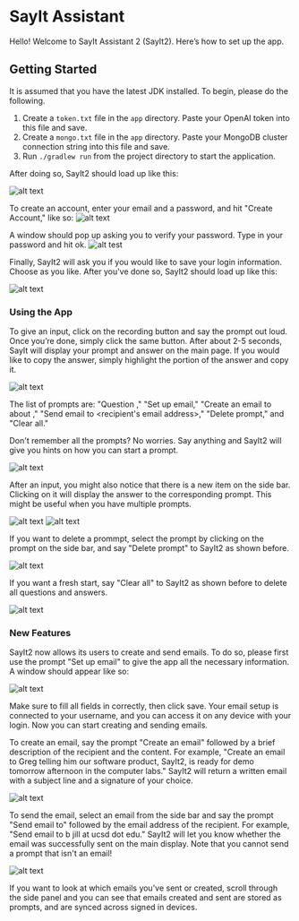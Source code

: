 # SayIt Assistant

Hello! Welcome to SayIt Assistant 2 (SayIt2). Here’s how to set up the app. 

## Getting Started
It is assumed that you have the latest JDK installed. To begin, please do the following.

1. Create a `token.txt` file in the `app` directory. Paste your OpenAI token into this file and save.
2. Create a `mongo.txt` file in the `app` directory. Paste your MongoDB cluster connection string into this file and save.
3. Run `./gradlew run` from the project directory to start the application.

After doing so, SayIt2 should load up like this:

![alt text](READMEimg/blank_login.png)

To create an account, enter your email and a password, and hit "Create Account," like so: 
![alt text](READMEimg/filled_login.png)

A window should pop up asking you to verify your password. Type in your password and hit ok.
![alt test](READMEimg/verify_pswd.png)

Finally, SayIt2 will ask you if you would like to save your login information. Choose as you like. After you've done so, SayIt2 should load up like this:

![alt text](READMEimg/blank_mainUI.png)

### Using the App
To give an input, click on the recording button and say the prompt out loud. Once you’re done, simply click the same button. After about 2-5 seconds, SayIt will display your prompt and answer on the main page. If you would like to copy the answer, simply highlight the portion of the answer and copy it.

![alt text](READMEimg/one_prompt.png)

The list of prompts are: "Question <question>," "Set up email," "Create an email to <recipient> about <email content>," "Send email to <recipient's email address>," "Delete prompt," and "Clear all." 

Don't remember all the prompts? No worries. Say anything and SayIt2 will give you hints on how you can start a prompt.

![alt text](READMEimg/user_instructions.png)

After an input, you might also notice that there is a new item on the side bar. Clicking on it will display the answer to the corresponding prompt. This might be useful when you have multiple prompts.

![alt text](READMEimg/select1.png)
![alt text](READMEimg/select2.png)

If you want to delete a prommpt, select the prompt by clicking on the prompt on the side bar, and say "Delete prompt" to SayIt2 as shown before.

![alt text](READMEimg/Delete.png)

If you want a fresh start, say "Clear all" to SayIt2 as shown before to delete all questions and answers.

![alt text](READMEimg/blank_mainUI.png)

### New Features
SayIt2 now allows its users to create and send emails. To do so, please first use the prompt "Set up email" to give the app all the necessary information. A window should appear like so:

![alt text](READMEimg/email_config.png)

Make sure to fill all fields in correctly, then click save. Your email setup is connected to your username, and you can access it on any device with your login. Now you can start creating and sending emails.

To create an email, say the prompt "Create an email" followed by a brief description of the recipient and the content. For example, "Create an email to Greg telling him our software product, SayIt2, is ready for demo tomorrow afternoon in the computer labs." SayIt2 will return a written email with a subject line and a signature of your choice.

![alt text](READMEimg/create_email.png)

To send the email, select an email from the side bar and say the prompt "Send email to" followed by the email address of the recipient. For example, "Send email to b jill at ucsd dot edu." SayIt2 will let you know whether the email was successfully sent on the main display. Note that you cannot send a prompt that isn't an email!

![alt text](READMEimg/send_email.png)

If you want to look at which emails you've sent or created, scroll through the side panel and you can see that emails created and sent are stored as prompts, and are synced across signed in devices.